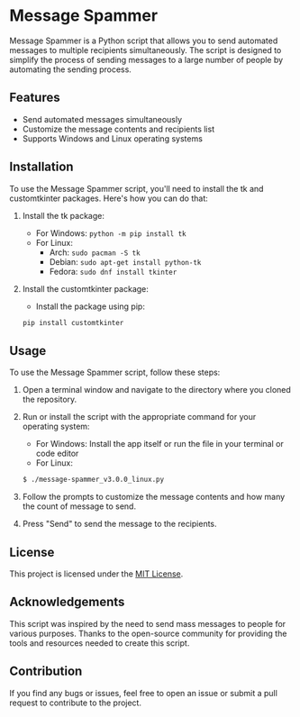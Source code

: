 # Message Spammer
Message Spammer is a Python script that allows you to send automated messages to multiple recipients simultaneously. The script is designed to simplify the process of sending messages to a large number of people by automating the sending process.

## Features
- Send automated messages simultaneously
- Customize the message contents and recipients list
- Supports Windows and Linux operating systems

## Installation
To use the Message Spammer script, you'll need to install the tk and customtkinter packages. Here's how you can do that:

1. Install the tk package:
    - For Windows: `python -m pip install tk`
    - For Linux: 
      - Arch: `sudo pacman -S tk`
      - Debian: `sudo apt-get install python-tk`
      - Fedora: `sudo dnf install tkinter`

2. Install the customtkinter package:
    - Install the package using pip:
    ```bash
    pip install customtkinter
    ```
    

## Usage
To use the Message Spammer script, follow these steps:

1. Open a terminal window and navigate to the directory where you cloned the repository.

2. Run or install the script with the appropriate command for your operating system:

    - For Windows: Install the app itself or run the file in your terminal or code editor
    - For Linux:
    ```bash
    $ ./message-spammer_v3.0.0_linux.py
    ```

3. Follow the prompts to customize the message contents and how many the count of message to send.

4. Press "Send" to send the message to the recipients.

## License
This project is licensed under the [MIT License](https://github.com/arisuvade/message-spammer/blob/main/LICENSE).

## Acknowledgements
This script was inspired by the need to send mass messages to people for various purposes. Thanks to the open-source community for providing the tools and resources needed to create this script.

## Contribution
If you find any bugs or issues, feel free to open an issue or submit a pull request to contribute to the project.